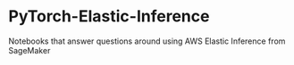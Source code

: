 # PyTorch-Elastic-Inference
Notebooks that answer questions around using AWS Elastic Inference from SageMaker
